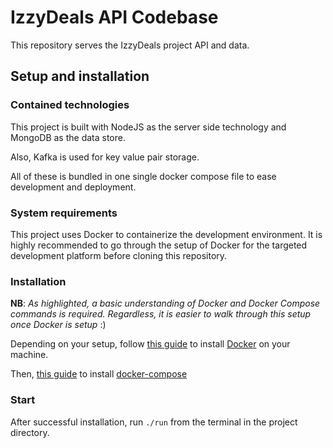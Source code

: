 # IzzyDeals API Codebase

This repository serves the IzzyDeals project API and data.

## Setup and installation

### Contained technologies

This project is built with NodeJS as the server side technology and MongoDB as the data store.

Also, Kafka is used for key value pair storage.

All of these is bundled in one single docker compose file to ease development and deployment.

### System requirements

This project uses Docker to containerize the development environment. It is highly recommended to go through the setup of Docker for the targeted development platform before cloning this repository.

### Installation

**NB**: _As highlighted, a basic understanding of Docker and Docker Compose commands is required. Regardless, it is easier to walk through this setup once Docker is setup_ :)

Depending on your setup, follow [this guide](https://docs.docker.com/get-docker/) to install [Docker](https://docker.com/) on your machine.

Then, [this guide](https://docs.docker.com/compose/install/) to install [docker-compose](https://docs.docker.com/compose)

### Start

After successful installation, run `./run` from the terminal in the project directory.
